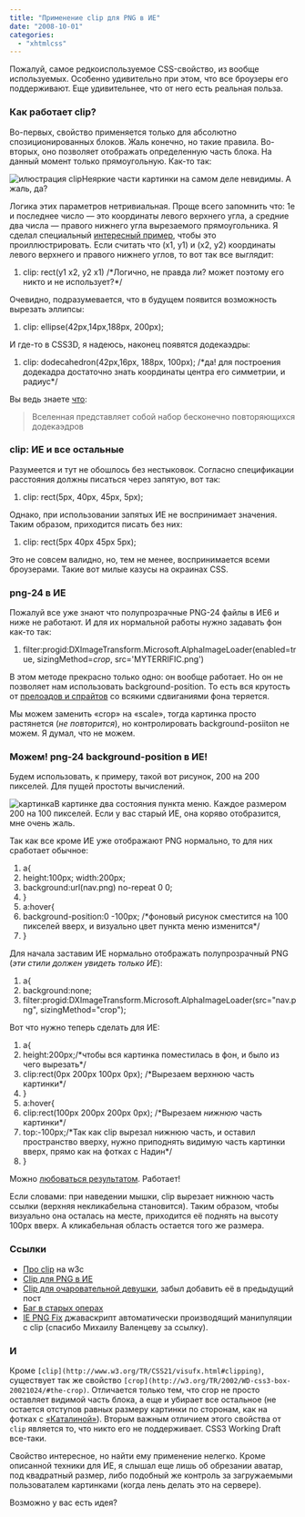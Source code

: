 ```yaml
---
title: "Применение clip для PNG в ИЕ"
date: "2008-10-01"
categories: 
  - "xhtmlcss"
---
```


Пожалуй, самое редкоиспользуемое CSS-свойство, из вообще используемых. Особенно удивительно при этом, что все броузеры его поддерживают. Еще удивительнее, что от него есть реальная польза.

### Как работает clip?

Во-первых, свойство применяется только для абсолютно спозиционированных блоков. Жаль конечно, но такие правила. Во-вторых, оно позволяет отображать определенную часть блока. На данный момент только прямоугольную. Как-то так:

![илюстрация clip](http://cssing.org.ua/pic/clip/1.jpg)Неяркие части картинки на самом деле невидимы. А жаль, да?

Логика этих параметров нетривиальная. Проще всего запомнить что: 1е и последнее число — это координаты левого верхнего угла, а средние два числа — правого нижнего угла вырезаемого прямоугольника. Я сделал специальный [интересный пример](http://cssing.org.ua/examples/clip/), чтобы это проиллюстрировать. Если считать что (x1, y1) и (x2, y2) координаты левого верхнего и правого нижнего углов, то вот так все выглядит:

1. clip: rect(y1 x2, y2 x1) /\*Логично, не правда ли? может поэтому его никто и не использует?\*/

Очевидно, подразумевается, что в будущем появится возможность вырезать эллипсы:

1. clip: ellipse(42px,14px,188px, 200px);

И где-то в CSS3D, я надеюсь, наконец появятся додекаэдры:

1. clip: dodecahedron(42px,16px, 188px, 100px); /\*да! для построения додекадра достаточно знать координаты центра его симметрии, и радиус\*/

Вы ведь знаете [что](http://ru.wikipedia.org/wiki/Додекаэдр):

> Вселенная представляет собой набор бесконечно повторяющихся додекаэдров

### clip: ИЕ и все остальные

Разумеется и тут не обошлось без нестыковок. Согласно спецификации расстояния должны писаться через запятую, вот так:

1. clip: rect(5px, 40px, 45px, 5px);

Однако, при использовании запятых ИЕ не воспринимает значения. Таким образом, приходится писать без них:

1. clip: rect(5px 40px 45px 5px);

Это не совсем валидно, но, тем не менее, воспринимается всеми броузерами. Такие вот милые казусы на окраинах CSS.

### png-24 в ИЕ

Пожалуй все уже знают что полупрозрачные PNG-24 файлы в ИЕ6 и ниже не работают. И для их нормальной работы нужно задавать фон как-то так:

1. filter:progid:DXImageTransform.Microsoft.AlphaImageLoader(enabled=true, sizingMethod=_crop_, src='MYTERRIFIC.png')

В этом методе прекрасно только одно: он вообще работает. Но он не позволяет нам использовать background-position. То есть вся крутость от [прелоадов и спрайтов](http://cssing.org.ua/2005/09/27/preload-by-css/) со всякими сдвиганиями фона теряется.

Мы можем заменить «crop» на «scale», тогда картинка просто растянется (_не повторится_), но контролировать background-posiiton не можем. Я думал, что не можем.

### Можем! png-24 background-position в ИЕ!

Будем использовать, к примеру, такой вот рисунок, 200 на 200 пикселей. Для пущей простоты вычислений.

![картинка](http://cssing.org.ua/examples/clip/nav.png)В картинке два состояния пункта меню. Каждое размером 200 на 100 пикселей. Если у вас старый ИЕ, она коряво отобразится, мне очень жаль.

Так как все кроме ИЕ уже отображают PNG нормально, то для них сработает обычное:

1. a{
2. height:100px; width:200px;
3. background:url(nav.png) no-repeat 0 0;
4. }
5. a:hover{
6. background-position:0 -100px; /\*фоновый рисунок сместится на 100 пикселей вверх, и визуально цвет пункта меню изменится\*/
7. }

Для начала заставим ИЕ нормально отображать полупрозрачный PNG (_эти стили должен увидеть только ИЕ_):

1. a{
2. background:none;
3. filter:progid:DXImageTransform.Microsoft.AlphaImageLoader(src="nav.png", sizingMethod="crop");

Вот что нужно теперь сделать для ИЕ:

1. a{
2. height:200px;/\*чтобы вся картинка поместилась в фон, и было из чего вырезать\*/
3. clip:rect(0px 200px 100px 0px); /\*Вырезаем верхнюю часть картинки\*/
4. }
5. a:hover{
6. clip:rect(100px 200px 200px 0px); /\*Вырезаем _нижнюю_ часть картинки\*/
7. top:-100px;/\*Так как clip вырезал нижнюю часть, и оставил пространство вверху, нужно приподнять видимую часть картинки вверх, прямо как на фотках с Надин\*/
8. }

Можно [любоваться результатом](http://cssing.org.ua/examples/clip/pngclip.html). Работает!

Если словами: при наведении мышки, clip вырезает нижнюю часть ссылки (верхняя некликабельна становится). Таким образом, чтобы визуально она осталась на месте, приходится её поднять на высоту 100px вверх. А кликабельная область остается того же размера.

### Ссылки

- [Про clip](http://www.w3.org/TR/CSS21/visufx.html) на w3c
- [Clip для PNG в ИЕ](http://cssing.org.ua/examples/clip/pngclip.html)
- [Clip для очаровательной девушки](http://cssing.org.ua/examples/clip/), забыл добавить её в предыдущий пост
- [Баг в старых операх](http://www.quirksmode.org/bugreports/archives/2005/01/Opera_CSS_clipping_bug.html)
- [IE PNG Fix](http://www.twinhelix.com/css/iepngfix/) джаваскрипт автоматически производящий манипуляции с clip (спасибо Михаилу Валенцеву за ссылку).

### И

Кроме `[clip](http://www.w3.org/TR/CSS21/visufx.html#clipping)`, существует так же свойство `[crop](http://w3.org/TR/2002/WD-css3-box-20021024/#the-crop)`. Отличается только тем, что crop не просто оставляет видимой часть блока, а еще и убирает все остальное (не остается отступов равных размеру картинки по сторонам, как на фотках с [«Каталиной»](http://cssing.org.ua/examples/clip/)). Вторым важным отличием этого свойства от `clip` является то, что никто его не поддерживает. CSS3 Working Draft все-таки.

Свойство интересное, но найти ему применение нелегко. Кроме описанной техники для ИЕ, я слышал еще лишь об обрезании аватар, под квадратный размер, либо подобный же контроль за загружаемыми пользоваталем картинками (когда лень делать это на сервере).

Возможно у вас есть идея?

